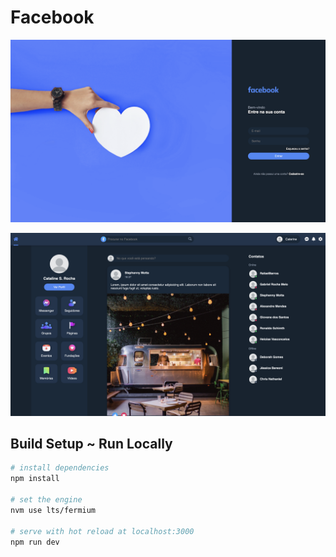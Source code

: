 # Facebook



![Login Page](@/assets/../../assets/img/print-login.png)

![Feed Page](@/assets/../../assets/img/print-feed.png)

## Build Setup ~ Run Locally

```bash
# install dependencies
npm install

# set the engine
nvm use lts/fermium

# serve with hot reload at localhost:3000
npm run dev
```
